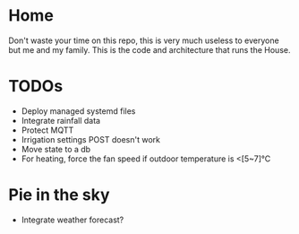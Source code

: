 # Home
Don't waste your time on this repo, this is very much useless to everyone but me and my family. This is the code and architecture that runs the House.

# TODOs
* Deploy managed systemd files
* Integrate rainfall data
* Protect MQTT
* Irrigation settings POST doesn't work
* Move state to a db
* For heating, force the fan speed if outdoor temperature is <[5~7]°C

# Pie in the sky
* Integrate weather forecast?

